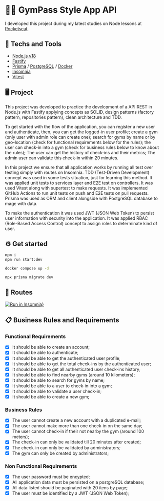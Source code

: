 # 🏋🏼 GymPass Style App API
I developed this project during my latest studies on Node lessons at [Rocketseat](https://www.rocketseat.com.br).

## 🚀 Techs and Tools
- [Node.js v18](https://nodejs.org/)
- [Fastify](https://fastify.dev)
- [Prisma](https://www.prisma.io) / [PostgreSQL](https://www.postgresql.org/)  / [Docker](https://www.docker.com/)
- [Insomnia](https://insomnia.rest/)
- [Vitest](https://vitest.dev/)

## 🖥️ Project
This project was developed to practice the development of a API REST in Node.js with Fastify applying concepts as SOLID, design patterns (factory pattern, repositories pattern), clean architecture and TDD.

To get started with the flow of the application, you can register a new user and authenticate, then, you can get the logged-in user profile; create a gym (only user with admin role can create one); search for gyms by name or by geo-location (check for functional requirements below for the rules); the user can check-in into a gym (check for business rules below to know about the rules); The user can get the history of check-ins and their metrics; The admin user can validate this check-in within 20 minutes.

In this project we ensure that all application works by running all test over testing simply with routes on Insomnia. TDD (Test-Driven Development) concept was used in some tests situation, just for learning this method. It was applied unit tests to services layer and E2E test on controllers. It was used Vitest along with supertest to make requests. It was implemented GitHub Actions to run unit tests on push and E2E tests on pull requests. Prisma was used as ORM and client alongside with PostgreSQL database to mage with data.

To make the authentication it was used JWT (JSON Web Token) to persist user information with security into the application. It was applied RBAC (Role-Based Access Control) concept to assign roles to determinate kind of user.

## ⚙️ Get started
```zsh
npm i
npm run start:dev

docker compose up -d

npx prisma migrate dev
```

## 🔗 Routes
[![Run in Insomnia}](https://insomnia.rest/images/run.svg)](https://insomnia.rest/run/?label=Ignite%20Node.js%3A%20GymPass%20API%0A&uri=https://raw.githubusercontent.com/rcrdk/gympass-api-nodejs-solid/main/insomnia.json)

## 📋 Business Rules and Requirements

### Functional Requirements

- [x] It should be able to create an account;
- [x] It should be able to authenticate;
- [x] It should be able to get the authenticated user profile;
- [x] It should be able to get the total check-ins by the authenticated user;
- [x] It should be able to get all authenticated user check-ins history;
- [x] It should be able to find nearby gyms (around 10 kilometers);
- [x] It should be able to search for gyms by name;
- [x] It should be able to a user to check-in into a gym;
- [x] It should be able to validate a user check-in;
- [x] It should be able to create a new gym;

### Business Rules

- [x] The user cannot create a new account with a duplicated e-mail;
- [x] The user cannot make more than one check-in on the same day;
- [x] The user cannot check-in if their not nearby the gym (around 100 meters);
- [x] The check-in can only be validated till 20 minutes after created;
- [x] The check-in can only be validated by administrators;
- [x] The gym can only be created by administrators;

### Non Functional Requirements

- [x] The user password must be encypted;
- [x] All application data must be persisted on a postgreSQL database;
- [x] All data listed should be paginated with 20 itens by page;
- [x] The user must be identified by a JWT (JSON Web Token);